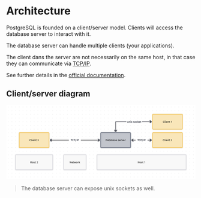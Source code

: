 # Architecture

PostgreSQL is founded on a client/server model.
Clients will access the database server to interact with it.

The database server can handle multiple clients (your applications).

The client dans the server are not necessarily on the same host, in that case they
can communicate via [TCP/IP](https://en.wikipedia.org/wiki/Internet_protocol_suite).

See further details in the [official documentation](https://www.postgresql.org/docs/current/tutorial-arch.html).

## Client/server diagram

![Client server diagram](./diagrams/postgres_client_server.png)

> The database server can expose unix sockets as well.
